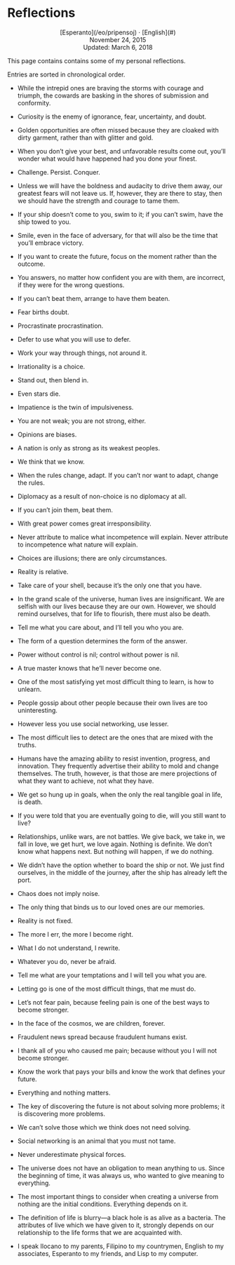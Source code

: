 Reflections
===========

<center>[Esperanto](/eo/pripensoj) · [English](#)</center>
<center>November 24, 2015</center>
<center>Updated: March 6, 2018</center>

This page contains contains some of my personal reflections.

Entries are sorted in chronological order.


- While the intrepid ones are braving the storms with courage and triumph, the cowards are basking
  in the shores of submission and conformity.<br>


- Curiosity is the enemy of ignorance, fear, uncertainty, and doubt.<br>


- Golden opportunities are often missed because they are cloaked with dirty garment, rather than
  with glitter and gold.<br>


- When you don’t give your best, and unfavorable results come out, you’ll wonder what would have
  happened had you done your finest.<br>


- Challenge. Persist. Conquer.<br>


- Unless we will have the boldness and audacity to drive them away, our greatest fears will not
  leave us.  If, however, they are there to stay, then we should have the strength and courage to
  tame them.<br>


- If your ship doesn’t come to you, swim to it; if you can’t swim, have the ship towed to you.<br>


- Smile, even in the face of adversary, for that will also be the time that you’ll embrace
  victory.<br>


- If you want to create the future, focus on the moment rather than the outcome.<br>


- You answers, no matter how confident you are with them, are incorrect, if they were for the wrong
  questions.<br>


- If you can’t beat them, arrange to have them beaten.<br>


- Fear births doubt.<br>


- Procrastinate procrastination.<br>


- Defer to use what you will use to defer.<br>


- Work your way through things, not around it.<br>


- Irrationality is a choice.<br>


- Stand out, then blend in.<br>


- Even stars die.<br>


- Impatience is the twin of impulsiveness.<br>


- You are not weak; you are not strong, either.<br>


- Opinions are biases.<br>


- A nation is only as strong as its weakest peoples.<br>


- We think that we know.<br>


- When the rules change, adapt. If you can’t nor want to adapt, change the rules.<br>


- Diplomacy as a result of non-choice is no diplomacy at all.<br>


- If you can’t join them, beat them.<br>


- With great power comes great irresponsibility.<br>


- Never attribute to malice what incompetence will explain. Never attribute to incompetence what
  nature will explain.<br>


- Choices are illusions; there are only circumstances.<br>


- Reality is relative.<br>


- Take care of your shell, because it’s the only one that you have.<br>


- In the grand scale of the universe, human lives are insignificant. We are selfish with our lives
  because they are our own. However, we should remind ourselves, that for life to flourish, there
  must also be death.<br>


- Tell me what you care about, and I’ll tell you who you are.<br>


- The form of a question determines the form of the answer.<br>


- Power without control is nil; control without power is nil.<br>


- A true master knows that he’ll never become one.<br>


- One of the most satisfying yet most difficult thing to learn, is how to unlearn.<br>


- People gossip about other people because their own lives are too uninteresting.<br>


- However less you use social networking, use lesser.<br>


- The most difficult lies to detect are the ones that are mixed with the truths.<br>


- Humans have the amazing ability to resist invention, progress, and innovation. They frequently
  advertise their ability to mold and change themselves. The truth, however, is that those are mere
  projections of what they want to achieve, not what they have.<br>


- We get so hung up in goals, when the only the real tangible goal in life, is death.<br>


- If you were told that you are eventually going to die, will you still want to live?<br>


- Relationships, unlike wars, are not battles. We give back, we take in, we fall in love, we get
  hurt, we love again. Nothing is definite. We don’t know what happens next. But nothing will
  happen, if we do nothing.<br>


- We didn’t have the option whether to board the ship or not. We just find ourselves, in the middle
  of the journey, after the ship has already left the port.<br>


- Chaos does not imply noise.<br>


- The only thing that binds us to our loved ones are our memories.<br>


- Reality is not fixed.<br>


- The more I err, the more I become right.<br>


- What I do not understand, I rewrite.<br>


- Whatever you do, never be afraid.<br>


- Tell me what are your temptations and I will tell you what you are.<br>


- Letting go is one of the most difficult things, that me must do.<br>


- Let’s not fear pain, because feeling pain is one of the best ways to become stronger.<br>


- In the face of the cosmos, we are children, forever.<br>


- Fraudulent news spread because fraudulent humans exist.<br>


- I thank all of you who caused me pain; because without you I will not become stronger.<br>


- Know the work that pays your bills and know the work that defines your future.<br>


- Everything and nothing matters.<br>


- The key of discovering the future is not about solving more problems; it is discovering more problems.<br>


- We can’t solve those which we think does not need solving.<br>


- Social networking is an animal that you must not tame.<br>


- Never underestimate physical forces.<br>


- The universe does not have an obligation to mean anything to us. Since the beginning of time, it
  was always us, who wanted to give meaning to everything.<br>


- The most important things to consider when creating a universe from nothing are the initial
  conditions. Everything depends on it.<br>


- The definition of life is blurry—a black hole is as alive as a bacteria. The attributes of live
  which we have given to it, strongly depends on our relationship to the life forms that we are
  acquainted with.<br>


- I speak Ilocano to my parents, Filipino to my countrymen, English to my associates, Esperanto to
  my friends, and Lisp to my computer.<br>
